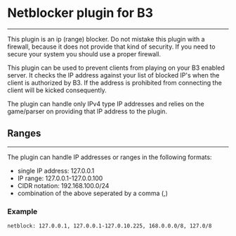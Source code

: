 # Netblocker plugin for B3
---

This plugin is an ip (range) blocker. Do not mistake this plugin with a firewall, because it does not provide that kind
of security. If you need to secure your system you should use a proper firewall.

This plugin can be used to prevent clients from playing on your B3 enabled server. It checks the IP address against
your list of blocked IP's when the client is authorized by B3. If the address is prohibited from connecting the client
will be kicked consequently.

The plugin can handle only IPv4 type IP addresses and relies on the game/parser on providing that IP address to the plugin.

## Ranges
---

The plugin can handle IP addresses or ranges in the following formats:

- single IP address: 127.0.0.1
- IP range: 127.0.0.1-127.0.0.100
- CIDR notation: 192.168.100.0/24
- combination of the above seperated by a comma (,)

### Example
    
    netblock: 127.0.0.1, 127.0.0.1-127.0.10.225, 168.0.0.0/8, 127.0/8